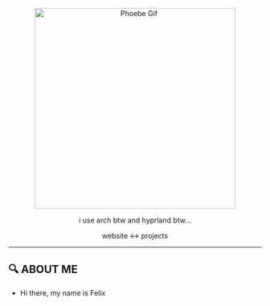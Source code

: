 <p align="center">
  <img src="https://media1.tenor.com/m/7dOo3hqM20AAAAAd/phoebe-wuthering-waves.gif" width="400" height="400" alt="Phoebe Gif">
</p>

<p align="center">
  i use arch btw and hyprland btw...
</p>

<p src=“” align="center">
  website ↔ projects
<p>

---

## 🔍 ABOUT ME
  - Hi there, my name is Felix  
